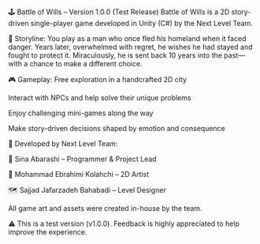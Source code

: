 🕹️ Battle of Wills – Version 1.0.0 (Test Release)
Battle of Wills is a 2D story-driven single-player game developed in Unity (C#) by the Next Level Team.

📖 Storyline:
You play as a man who once fled his homeland when it faced danger. Years later, overwhelmed with regret, he wishes he had stayed and fought to protect it. Miraculously, he is sent back 10 years into the past—with a chance to make a different choice.

🎮 Gameplay:
Free exploration in a handcrafted 2D city

Interact with NPCs and help solve their unique problems

Enjoy challenging mini-games along the way

Make story-driven decisions shaped by emotion and consequence

👥 Developed by Next Level Team:

🎯 Sina Abarashi – Programmer & Project Lead

🎨 Mohammad Ebrahimi Kolahchi – 2D Artist

🗺️ Sajjad Jafarzadeh Bahabadi – Level Designer

All game art and assets were created in-house by the team.

⚠️ This is a test version (v1.0.0). Feedback is highly appreciated to help improve the experience.
